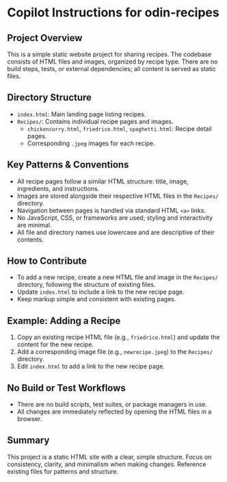 # Copilot Instructions for odin-recipes

## Project Overview
This is a simple static website project for sharing recipes. The codebase consists of HTML files and images, organized by recipe type. There are no build steps, tests, or external dependencies; all content is served as static files.

## Directory Structure
- `index.html`: Main landing page listing recipes.
- `Recipes/`: Contains individual recipe pages and images.
  - `chickencurry.html`, `friedrice.html`, `spaghetti.html`: Recipe detail pages.
  - Corresponding `.jpeg` images for each recipe.

## Key Patterns & Conventions
- All recipe pages follow a similar HTML structure: title, image, ingredients, and instructions.
- Images are stored alongside their respective HTML files in the `Recipes/` directory.
- Navigation between pages is handled via standard HTML `<a>` links.
- No JavaScript, CSS, or frameworks are used; styling and interactivity are minimal.
- All file and directory names use lowercase and are descriptive of their contents.

## How to Contribute
- To add a new recipe, create a new HTML file and image in the `Recipes/` directory, following the structure of existing files.
- Update `index.html` to include a link to the new recipe page.
- Keep markup simple and consistent with existing pages.

## Example: Adding a Recipe
1. Copy an existing recipe HTML file (e.g., `friedrice.html`) and update the content for the new recipe.
2. Add a corresponding image file (e.g., `newrecipe.jpeg`) to the `Recipes/` directory.
3. Edit `index.html` to add a link to the new recipe page.

## No Build or Test Workflows
- There are no build scripts, test suites, or package managers in use.
- All changes are immediately reflected by opening the HTML files in a browser.

## Summary
This project is a static HTML site with a clear, simple structure. Focus on consistency, clarity, and minimalism when making changes. Reference existing files for patterns and structure.
